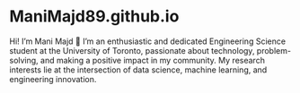 # ManiMajd89.github.io
Hi! I’m Mani Majd 👋  I’m an enthusiastic and dedicated Engineering Science student at the University of Toronto, passionate about technology, problem-solving, and making a positive impact in my community.  My research interests lie at the intersection of data science, machine learning, and engineering innovation.
